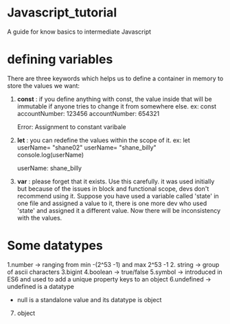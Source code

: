 # Javascript_tutorial
A guide for know basics to intermediate Javascript

# defining variables
There are three keywords which helps us to define a container in memory to store the values we want:
1. **const** : if you define anything with const, the value inside that will be immutable if anyone tries to change it from somewhere else.
ex: const accountNumber: 123456
    accountNumber: 654321

    Error: Assignment to constant varibale
2. **let** : you can redefine the values within the scope of it.
ex: let userName= "shane02"
    userName= "shane_billy"
    console.log(userName)

   userName: shane_billy
   
4. **var** : please forget that it exists. Use this carefully.
   it was used initially but because of the issues in block and functional scope, devs don't recommend using it. Suppose you have used a variable called 'state' in one file and assigned a value to it,
    there is one more dev who used 'state' and assigned it a different value. Now there will be inconsistency with the values.

    
# Some datatypes
1.number -> ranging from min -(2^53 -1) and max 2^53 -1
2. string -> group of ascii characters
3.bigint
4.boolean -> true/false
5.symbol -> introduced in ES6 and used to add a unique property keys to an object
6.undefined -> undefined is a datatype 
* null is a standalone value and its datatype is object
7. object
